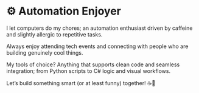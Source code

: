 # ⚙️ Automation Enjoyer  

I let computers do my chores; an automation enthusiast driven by caffeine and slightly allergic to repetitive tasks.

Always enjoy attending tech events and connecting with people who are building genuinely cool things.

My tools of choice? Anything that supports clean code and seamless integration; from Python scripts to C# logic and visual workflows.

Let’s build something smart (or at least funny) together! ☕🤖
